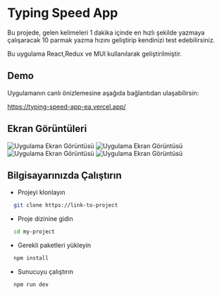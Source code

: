
# Typing Speed App

Bu projede, gelen kelimeleri 1 dakika içinde en hızlı şekilde yazmaya çalışaracak 10 parmak yazma hızını geliştirip kendinizi test edebilirsiniz.

Bu uygulama React,Redux ve MUI kullanılarak geliştirilmiştir.


## Demo

Uygulamanın canlı önizlemesine aşağıda bağlantıdan ulaşabilirsin:

https://typing-speed-app-ea.vercel.app/



## Ekran Görüntüleri

![Uygulama Ekran Görüntüsü](https://i.hizliresim.com/qhqqflj.png)
![Uygulama Ekran Görüntüsü](https://i.hizliresim.com/24e7k4p.png)
![Uygulama Ekran Görüntüsü](https://i.hizliresim.com/7nqtodc.png)
![Uygulama Ekran Görüntüsü](https://i.hizliresim.com/a2rz9d1.png)





## Bilgisayarınızda Çalıştırın

* Projeyi klonlayın

```bash
  git clone https://link-to-project
```

- Proje dizinine gidin

```bash
  cd my-project
```

* Gerekli paketleri yükleyin

```bash
  npm install
```

* Sunucuyu çalıştırın

```bash
  npm run dev
```


  
